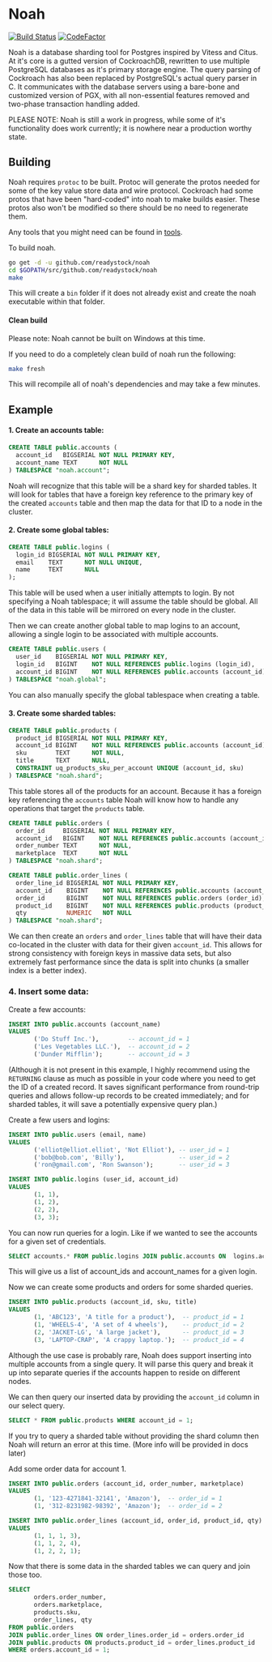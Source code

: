 # Noah 
[![Build Status](https://travis-ci.com/readystock/noah.svg?token=QvXZjJzgiir2JHLaKFrG&branch=master)](https://travis-ci.com/readystock/noah)
[![CodeFactor](https://www.codefactor.io/repository/github/readystock/noah/badge)](https://www.codefactor.io/repository/github/readystock/noah)

Noah is a database sharding tool for Postgres inspired by Vitess and Citus. 
At it's core is a gutted version of CockroachDB, rewritten to use multiple PostgreSQL databases as it's primary storage engine.
The query parsing of Cockroach has also been replaced by PostgreSQL's actual query parser in C. 
It communicates with the database servers using a bare-bone and customized version of PGX, with all non-essential features removed and two-phase transaction handling added.

PLEASE NOTE: Noah is still a work in progress, while some of it's functionality does work currently; it is nowhere near a production worthy state. 

## Building

Noah requires `protoc` to be built. Protoc will generate the protos needed for
some of the key value store data and wire protocol. Cockroach had some protos
that have been "hard-coded" into noah to make builds easier. These protos also
won't be modified so there should be no need to regenerate them.

Any tools that you might need can be found in [tools](./docs/Tools.md).

To build noah.
```bash
go get -d -u github.com/readystock/noah
cd $GOPATH/src/github.com/readystock/noah
make
```

This will create a `bin` folder if it does not already exist and create the noah executable within 
that folder.

#### Clean build
Please note: Noah cannot be built on Windows at this time.


If you need to do a completely clean build of noah run the following:
```bash
make fresh
```
This will recompile all of noah's dependencies and may take a few minutes.

## Example

#### 1. Create an accounts table:

```sql
CREATE TABLE public.accounts (
  account_id   BIGSERIAL NOT NULL PRIMARY KEY,
  account_name TEXT      NOT NULL
) TABLESPACE "noah.account";
```

Noah will recognize that this table will be a shard key for sharded tables. 
It will look for tables that have a foreign key reference to the primary key of the created
`accounts` table and then map the data for that ID to a node in the cluster.

#### 2. Create some global tables:

```sql
CREATE TABLE public.logins (
  login_id BIGSERIAL NOT NULL PRIMARY KEY,
  email    TEXT      NOT NULL UNIQUE,
  name     TEXT      NULL
);
```

This table will be used when a user initially attempts to login. By not specifying
a Noah tablespace; it will assume the table should be global. All of the data in this
table will be mirrored on every node in the cluster.

Then we can create another global table to map logins to an account, allowing a single
login to be associated with multiple accounts.

```sql
CREATE TABLE public.users (
  user_id    BIGSERIAL NOT NULL PRIMARY KEY,
  login_id   BIGINT    NOT NULL REFERENCES public.logins (login_id),
  account_id BIGINT    NOT NULL REFERENCES public.accounts (account_id)
) TABLESPACE "noah.global";
```

You can also manually specify the global tablespace when creating a table.

#### 3. Create some sharded tables:

```sql
CREATE TABLE public.products (
  product_id BIGSERIAL NOT NULL PRIMARY KEY,
  account_id BIGINT    NOT NULL REFERENCES public.accounts (account_id),
  sku        TEXT      NOT NULL,
  title      TEXT      NULL,
  CONSTRAINT uq_products_sku_per_account UNIQUE (account_id, sku)
) TABLESPACE "noah.shard";
```

This table stores all of the products for an account. Because it has a foreign key referencing
the `accounts` table Noah will know how to handle any operations that target the `products` 
table. 

```sql
CREATE TABLE public.orders (
  order_id     BIGSERIAL NOT NULL PRIMARY KEY,
  account_id   BIGINT    NOT NULL REFERENCES public.accounts (account_id),
  order_number TEXT      NOT NULL,
  marketplace  TEXT      NOT NULL
) TABLESPACE "noah.shard";
```

```sql
CREATE TABLE public.order_lines (
  order_line_id BIGSERIAL NOT NULL PRIMARY KEY,
  account_id    BIGINT    NOT NULL REFERENCES public.accounts (account_id),
  order_id      BIGINT    NOT NULL REFERENCES public.orders (order_id),
  product_id    BIGINT    NOT NULL REFERENCES public.products (product_id),
  qty           NUMERIC   NOT NULL
) TABLESPACE "noah.shard";
```

We can then create an `orders` and `order_lines` table that will have their data co-located
in the cluster with data for their given `account_id`. This allows for strong consistency
with foreign keys in massive data sets, but also extremely fast performance since the 
data is split into chunks (a smaller index is a better index).

### 4. Insert some data:

Create a few accounts:

```sql
INSERT INTO public.accounts (account_name) 
VALUES
       ('Do Stuff Inc.'),        -- account_id = 1
       ('Les Vegetables LLC.'),  -- account_id = 2
       ('Dunder Mifflin');       -- account_id = 3
```
(Although it is not present in this example, I highly recommend using the `RETURNING` clause as much
as possible in your code where you need to get the ID of a created record. It saves significant
performance from round-trip queries and allows follow-up records to be created immediately; and 
for sharded tables, it will save a potentially expensive query plan.)

Create a few users and logins:

```sql
INSERT INTO public.users (email, name) 
VALUES
       ('elliot@elliot.elliot', 'Not Elliot'), -- user_id = 1
       ('bob@bob.com', 'Billy'),               -- user_id = 2
       ('ron@gmail.com', 'Ron Swanson');       -- user_id = 3
```

```sql
INSERT INTO public.logins (user_id, account_id) 
VALUES
       (1, 1),
       (1, 2),
       (2, 2),
       (3, 3);
```

You can now run queries for a login. Like if we wanted to see the accounts for a given
set of credentials.

```sql
SELECT accounts.* FROM public.logins JOIN public.accounts ON  logins.account_id = accounts.account_id JOIN public.users ON logins.user_id = users.user_id WHERE users.email = 'elliot@elliot.elliot' LIMIT 1;
```

This will give us a list of account_ids and account_names for a given login.

Now we can create some products and orders for some sharded queries.

```sql
INSERT INTO public.products (account_id, sku, title) 
VALUES 
       (1, 'ABC123', 'A title for a product'),  -- product_id = 1
       (1, 'WHEELS-4', 'A set of 4 wheels'),    -- product_id = 2
       (2, 'JACKET-LG', 'A large jacket'),      -- product_id = 3
       (3, 'LAPTOP-CRAP', 'A crappy laptop.');  -- product_id = 4
```

Although the use case is probably rare, Noah does support inserting into multiple accounts from a
single query. It will parse this query and break it up into separate queries if the accounts happen
to reside on different nodes.

We can then query our inserted data by providing the `account_id` column in our select query.

```sql
SELECT * FROM public.products WHERE account_id = 1;
```

If you try to query a sharded table without providing the shard column then Noah will return an 
error at this time. (More info will be provided in docs later)

Add some order data for account 1.

```sql
INSERT INTO public.orders (account_id, order_number, marketplace) 
VALUES
       (1, '123-4271841-32141', 'Amazon'),  -- order_id = 1
       (1, '312-8231982-98392', 'Amazon');  -- order_id = 2
```

```sql
INSERT INTO public.order_lines (account_id, order_id, product_id, qty)
VALUES 
       (1, 1, 1, 3),
       (1, 1, 2, 4),
       (1, 2, 2, 1);
```

Now that there is some data in the sharded tables we can query and join those too.

```sql
SELECT 
       orders.order_number, 
       orders.marketplace, 
       products.sku, 
       order_lines, qty
FROM public.orders
JOIN public.order_lines ON order_lines.order_id = orders.order_id
JOIN public.products ON products.product_id = order_lines.product_id
WHERE orders.account_id = 1;
```
